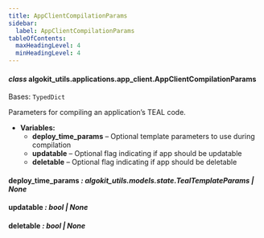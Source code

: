 ```yaml
---
title: AppClientCompilationParams
sidebar:
  label: AppClientCompilationParams
tableOfContents:
  maxHeadingLevel: 4
  minHeadingLevel: 4
---
```


#### _class_ algokit_utils.applications.app_client.AppClientCompilationParams

Bases: `TypedDict`

Parameters for compiling an application’s TEAL code.

- **Variables:**
  - **deploy_time_params** – Optional template parameters to use during compilation
  - **updatable** – Optional flag indicating if app should be updatable
  - **deletable** – Optional flag indicating if app should be deletable

#### deploy_time_params _: algokit_utils.models.state.TealTemplateParams | None_

#### updatable _: bool | None_

#### deletable _: bool | None_
